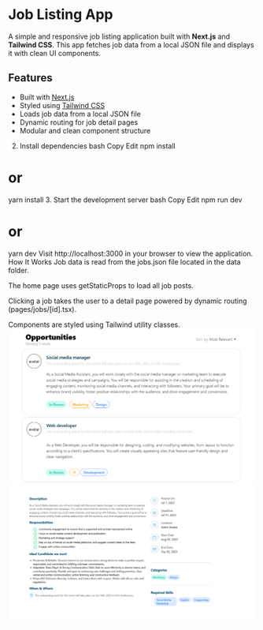 # Job Listing App

A simple and responsive job listing application built with **Next.js** and **Tailwind CSS**. This app fetches job data from a local JSON file and displays it with clean UI components.

## Features

- Built with [Next.js](https://nextjs.org/)
- Styled using [Tailwind CSS](https://tailwindcss.com/)
- Loads job data from a local JSON file
- Dynamic routing for job detail pages
- Modular and clean component structure

2. Install dependencies
bash
Copy
Edit
npm install
# or
yarn install
3. Start the development server
bash
Copy
Edit
npm run dev
# or
yarn dev
Visit http://localhost:3000 in your browser to view the application.
How It Works
Job data is read from the jobs.json file located in the data folder.

The home page uses getStaticProps to load all job posts.

Clicking a job takes the user to a detail page powered by dynamic routing (pages/jobs/[id].tsx).

Components are styled using Tailwind utility classes.
![alt text](<public/Screenshot 2025-08-01 100014.png>)
![alt text](<public/Screenshot 2025-08-01 101635.png>)